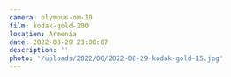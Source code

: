 ```yaml
---
camera: olympus-om-10
film: kodak-gold-200
location: Armenia
date: 2022-08-29 23:00:07
description: ''
photo: '/uploads/2022/08/2022-08-29-kodak-gold-15.jpg'
---
```

